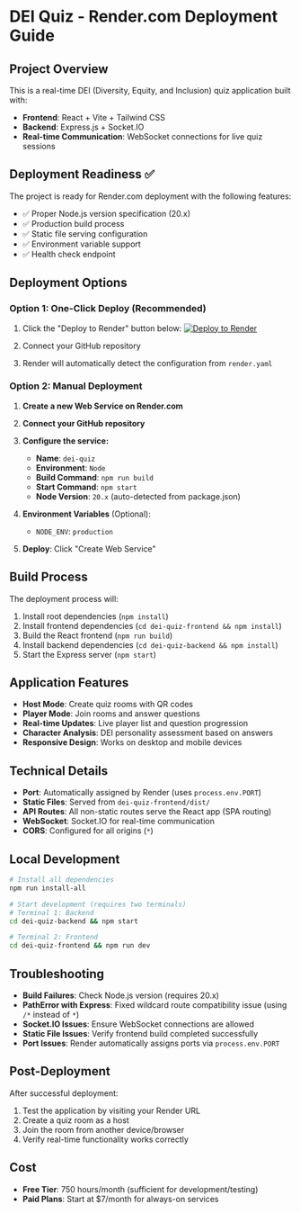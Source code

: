 # DEI Quiz - Render.com Deployment Guide

## Project Overview
This is a real-time DEI (Diversity, Equity, and Inclusion) quiz application built with:
- **Frontend**: React + Vite + Tailwind CSS
- **Backend**: Express.js + Socket.IO
- **Real-time Communication**: WebSocket connections for live quiz sessions

## Deployment Readiness ✅
The project is ready for Render.com deployment with the following features:
- ✅ Proper Node.js version specification (20.x)
- ✅ Production build process
- ✅ Static file serving configuration
- ✅ Environment variable support
- ✅ Health check endpoint

## Deployment Options

### Option 1: One-Click Deploy (Recommended)
1. Click the "Deploy to Render" button below:
   [![Deploy to Render](https://render.com/images/deploy-to-render-button.svg)](https://render.com/deploy?repo=https://github.com/YOUR_USERNAME/dei-quiz)

2. Connect your GitHub repository
3. Render will automatically detect the configuration from `render.yaml`

### Option 2: Manual Deployment
1. **Create a new Web Service on Render.com**
2. **Connect your GitHub repository**
3. **Configure the service:**
   - **Name**: `dei-quiz`
   - **Environment**: `Node`
   - **Build Command**: `npm run build`
   - **Start Command**: `npm start`
   - **Node Version**: `20.x` (auto-detected from package.json)

4. **Environment Variables** (Optional):
   - `NODE_ENV`: `production`

5. **Deploy**: Click "Create Web Service"

## Build Process
The deployment process will:
1. Install root dependencies (`npm install`)
2. Install frontend dependencies (`cd dei-quiz-frontend && npm install`)
3. Build the React frontend (`npm run build`)
4. Install backend dependencies (`cd dei-quiz-backend && npm install`)
5. Start the Express server (`npm start`)

## Application Features
- **Host Mode**: Create quiz rooms with QR codes
- **Player Mode**: Join rooms and answer questions
- **Real-time Updates**: Live player list and question progression
- **Character Analysis**: DEI personality assessment based on answers
- **Responsive Design**: Works on desktop and mobile devices

## Technical Details
- **Port**: Automatically assigned by Render (uses `process.env.PORT`)
- **Static Files**: Served from `dei-quiz-frontend/dist/`
- **API Routes**: All non-static routes serve the React app (SPA routing)
- **WebSocket**: Socket.IO for real-time communication
- **CORS**: Configured for all origins (`*`)

## Local Development
```bash
# Install all dependencies
npm run install-all

# Start development (requires two terminals)
# Terminal 1: Backend
cd dei-quiz-backend && npm start

# Terminal 2: Frontend
cd dei-quiz-frontend && npm run dev
```

## Troubleshooting
- **Build Failures**: Check Node.js version (requires 20.x)
- **PathError with Express**: Fixed wildcard route compatibility issue (using `/*` instead of `*`)
- **Socket.IO Issues**: Ensure WebSocket connections are allowed
- **Static File Issues**: Verify frontend build completed successfully
- **Port Issues**: Render automatically assigns ports via `process.env.PORT`

## Post-Deployment
After successful deployment:
1. Test the application by visiting your Render URL
2. Create a quiz room as a host
3. Join the room from another device/browser
4. Verify real-time functionality works correctly

## Cost
- **Free Tier**: 750 hours/month (sufficient for development/testing)
- **Paid Plans**: Start at $7/month for always-on services

